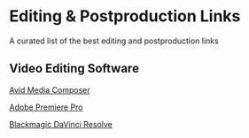 # Editing & Postproduction Links

A curated list of the best editing and postproduction links

## Video Editing Software

[Avid Media Composer](https://www.avid.com/media-composer)

[Adobe Premiere Pro](https://www.adobe.com/au/products/premiere.html)

[Blackmagic DaVinci Resolve](https://www.blackmagicdesign.com/products/davinciresolve)
